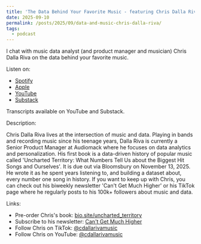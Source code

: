 ```yaml
---
title: 'The Data Behind Your Favorite Music - featuring Chris Dalla Riva'
date: 2025-09-10
permalink: /posts/2025/09/data-and-music-chris-dalla-riva/
tags:
  - podcast
---
```


I chat with music data analyst (and product manager and musician) Chris Dalla Riva on the data behind your favorite music. 

Listen on: 
* [Spotify](https://open.spotify.com/episode/1Oo0yJs5hwtZ7F1fGxKHO6?si=tYlXcY3KSc-2TP2CC4UAPw)
*  [Apple](https://podcasts.apple.com/us/podcast/the-data-behind-your-favorite-music-featuring-chris/id1840294380?i=1000727129531)
*  [YouTube](https://youtu.be/ePhJ9s16CSA?si=2BuK4-rHDfT0vaI2)
*  [Substack](https://open.substack.com/pub/datastoryteller/p/the-data-behind-your-favorite-music)

Transcripts available on YouTube and Substack. 

Description: 

Chris Dalla Riva lives at the intersection of music and data. Playing in bands and recording music since his teenage years, Dalla Riva is currently a Senior Product Manager at Audiomack where he focuses on data analytics and personalization. His first book is a data-driven history of popular music called 'Uncharted Territory: What Numbers Tell Us about the Biggest Hit Songs and Ourselves'. It is due out via Bloomsbury on November 13, 2025. He wrote it as he spent years listening to, and building a dataset about, every number one song in history. If you want to keep up with Chris, you can check out his biweekly newsletter 'Can't Get Much Higher' or his TikTok page where he regularly posts to his 100k+ followers about music and data. 

Links: 
* Pre-order Chris's book: [bio.site/uncharted_territory](https://bio.site/uncharted_territory)
* Subscribe to his newsletter: [Can't Get Much Higher](https://www.cantgetmuchhigher.com)
* Follow Chris on TikTok: [@cdallarivamusic](https://www.tiktok.com/@cdallarivamusic)
* Follow Chris on YouTube: [@cdallarivamusic](https://www.youtube.com/@cdallarivamusic)

